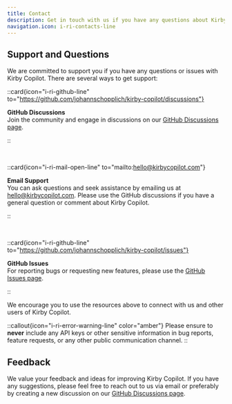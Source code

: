 ```yaml
---
title: Contact
description: Get in touch with us if you have any questions about Kirby Copilot.
navigation.icon: i-ri-contacts-line
---
```


## Support and Questions

We are committed to support you if you have any questions or issues with Kirby Copilot. There are several ways to get support:

::card{icon="i-ri-github-line" to="https://github.com/johannschopplich/kirby-copilot/discussions"}

**GitHub Discussions**<br>
Join the community and engage in discussions on our [GitHub Discussions page](https://github.com/johannschopplich/kirby-copilot/discussions).

::

<br>

::card{icon="i-ri-mail-open-line" to="mailto:hello@kirbycopilot.com"}

**Email Support**<br>
You can ask questions and seek assistance by emailing us at [hello@kirbycopilot.com](mailto:hello@kirbycopilot.com). Please use the GitHub discussions if you have a general question or comment about Kirby Copilot.

::

<br>

::card{icon="i-ri-github-line" to="https://github.com/johannschopplich/kirby-copilot/issues"}

**GitHub Issues**<br>
For reporting bugs or requesting new features, please use the [GitHub Issues page](https://github.com/johannschopplich/kirby-copilot/issues).

::

We encourage you to use the resources above to connect with us and other users of Kirby Copilot.

::callout{icon="i-ri-error-warning-line" color="amber"}
Please ensure to **never** include any API keys or other sensitive information in bug reports, feature requests, or any other public communication channel.
::

## Feedback

We value your feedback and ideas for improving Kirby Copilot. If you have any suggestions, please feel free to reach out to us via email or preferably by creating a new discussion on our [GitHub Discussions page](https://github.com/johannschopplich/kirby-copilot/discussions).
